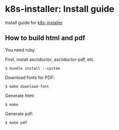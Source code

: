 # k8s-installer: Install guide

Install guide for [k8s-installer](https://github.com/k8s-installer/k8s-installer)

## How to build html and pdf

You need ruby.

First, install asciidoctor, asciidoctor-pdf, etc.

    $ bundle install --system

Download fonts for PDF:

    $ make download-font

Generate html:

    $ make

Generate pdf:

    $ make pdf
